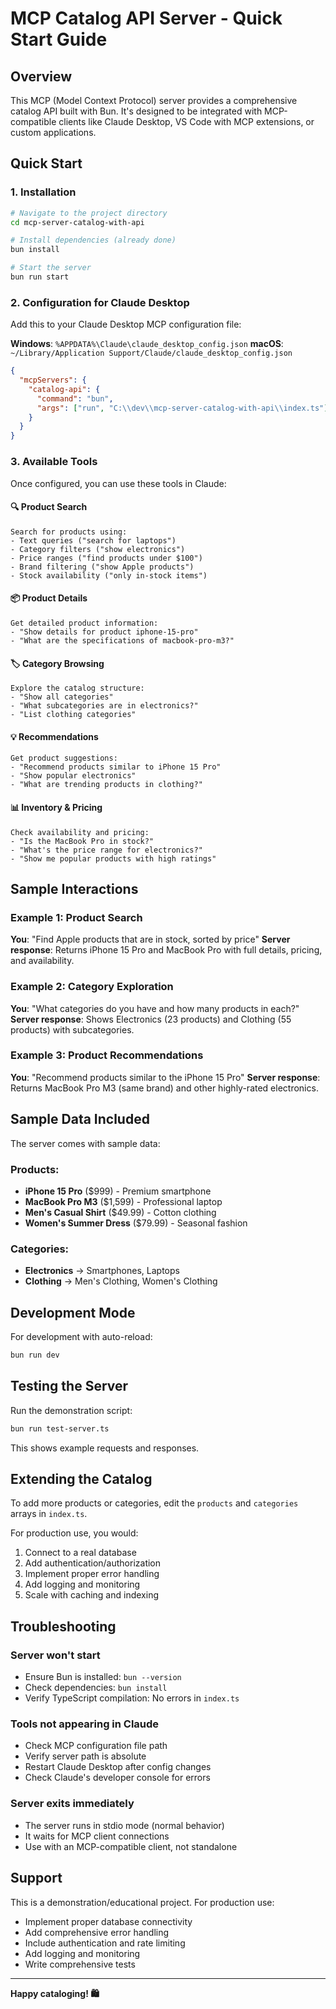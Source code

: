 # MCP Catalog API Server - Quick Start Guide

## Overview
This MCP (Model Context Protocol) server provides a comprehensive catalog API built with Bun. It's designed to be integrated with MCP-compatible clients like Claude Desktop, VS Code with MCP extensions, or custom applications.

## Quick Start

### 1. Installation
```bash
# Navigate to the project directory
cd mcp-server-catalog-with-api

# Install dependencies (already done)
bun install

# Start the server
bun run start
```

### 2. Configuration for Claude Desktop

Add this to your Claude Desktop MCP configuration file:

**Windows**: `%APPDATA%\Claude\claude_desktop_config.json`
**macOS**: `~/Library/Application Support/Claude/claude_desktop_config.json`

```json
{
  "mcpServers": {
    "catalog-api": {
      "command": "bun",
      "args": ["run", "C:\\dev\\mcp-server-catalog-with-api\\index.ts"]
    }
  }
}
```

### 3. Available Tools

Once configured, you can use these tools in Claude:

#### 🔍 Product Search
```
Search for products using:
- Text queries ("search for laptops")
- Category filters ("show electronics")
- Price ranges ("find products under $100")
- Brand filtering ("show Apple products")
- Stock availability ("only in-stock items")
```

#### 📦 Product Details
```
Get detailed product information:
- "Show details for product iphone-15-pro"
- "What are the specifications of macbook-pro-m3?"
```

#### 🏷️ Category Browsing
```
Explore the catalog structure:
- "Show all categories"
- "What subcategories are in electronics?"
- "List clothing categories"
```

#### 💡 Recommendations
```
Get product suggestions:
- "Recommend products similar to iPhone 15 Pro"
- "Show popular electronics"
- "What are trending products in clothing?"
```

#### 📊 Inventory & Pricing
```
Check availability and pricing:
- "Is the MacBook Pro in stock?"
- "What's the price range for electronics?"
- "Show me popular products with high ratings"
```

## Sample Interactions

### Example 1: Product Search
**You**: "Find Apple products that are in stock, sorted by price"
**Server response**: Returns iPhone 15 Pro and MacBook Pro with full details, pricing, and availability.

### Example 2: Category Exploration
**You**: "What categories do you have and how many products in each?"
**Server response**: Shows Electronics (23 products) and Clothing (55 products) with subcategories.

### Example 3: Product Recommendations
**You**: "Recommend products similar to the iPhone 15 Pro"
**Server response**: Returns MacBook Pro M3 (same brand) and other highly-rated electronics.

## Sample Data Included

The server comes with sample data:

### Products:
- **iPhone 15 Pro** ($999) - Premium smartphone
- **MacBook Pro M3** ($1,599) - Professional laptop  
- **Men's Casual Shirt** ($49.99) - Cotton clothing
- **Women's Summer Dress** ($79.99) - Seasonal fashion

### Categories:
- **Electronics** → Smartphones, Laptops
- **Clothing** → Men's Clothing, Women's Clothing

## Development Mode

For development with auto-reload:
```bash
bun run dev
```

## Testing the Server

Run the demonstration script:
```bash
bun run test-server.ts
```

This shows example requests and responses.

## Extending the Catalog

To add more products or categories, edit the `products` and `categories` arrays in `index.ts`. 

For production use, you would:
1. Connect to a real database
2. Add authentication/authorization
3. Implement proper error handling
4. Add logging and monitoring
5. Scale with caching and indexing

## Troubleshooting

### Server won't start
- Ensure Bun is installed: `bun --version`
- Check dependencies: `bun install`
- Verify TypeScript compilation: No errors in `index.ts`

### Tools not appearing in Claude
- Check MCP configuration file path
- Verify server path is absolute
- Restart Claude Desktop after config changes
- Check Claude's developer console for errors

### Server exits immediately
- The server runs in stdio mode (normal behavior)
- It waits for MCP client connections
- Use with an MCP-compatible client, not standalone

## Support

This is a demonstration/educational project. For production use:
- Implement proper database connectivity
- Add comprehensive error handling
- Include authentication and rate limiting
- Add logging and monitoring
- Write comprehensive tests

---

**Happy cataloging! 🛍️**
